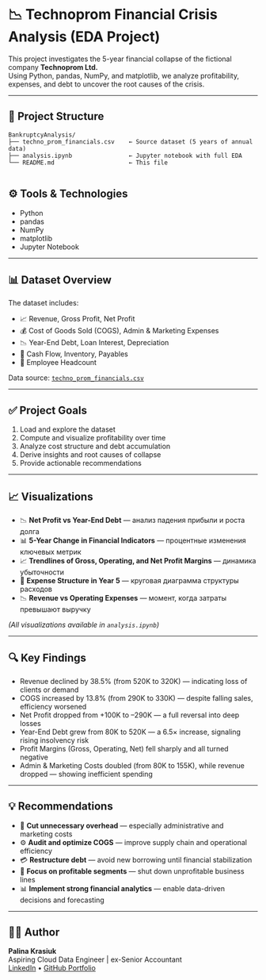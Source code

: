 # 📉 Technoprom Financial Crisis Analysis (EDA Project)

This project investigates the 5-year financial collapse of the fictional company **Technoprom Ltd.**  
Using Python, pandas, NumPy, and matplotlib, we analyze profitability, expenses, and debt to uncover the root causes of the crisis.

---

## 📁 Project Structure

```
BankruptcyAnalysis/
├── techno_prom_financials.csv    ← Source dataset (5 years of annual data)
├── analysis.ipynb                ← Jupyter notebook with full EDA
└── README.md                     ← This file


```

## ⚙️ Tools & Technologies

- Python  
- pandas  
- NumPy  
- matplotlib  
- Jupyter Notebook  

---

## 📊 Dataset Overview

The dataset includes:
- 📈 Revenue, Gross Profit, Net Profit
- 💰 Cost of Goods Sold (COGS), Admin & Marketing Expenses
- 📉 Year-End Debt, Loan Interest, Depreciation
- 🧾 Cash Flow, Inventory, Payables
- 👥 Employee Headcount

Data source: [`techno_prom_financials.csv`](techno_prom_financials.csv)

---

## ✅ Project Goals

1. Load and explore the dataset  
2. Compute and visualize profitability over time  
3. Analyze cost structure and debt accumulation  
4. Derive insights and root causes of collapse  
5. Provide actionable recommendations

---

## 📈 Visualizations

- 📉 **Net Profit vs Year-End Debt** — анализ падения прибыли и роста долга
- 📊 **5-Year Change in Financial Indicators** — процентные изменения ключевых метрик
- 📈 **Trendlines of Gross, Operating, and Net Profit Margins** — динамика убыточности
- 🥧 **Expense Structure in Year 5** — круговая диаграмма структуры расходов
- 📉 **Revenue vs Operating Expenses** — момент, когда затраты превышают выручку

*(All visualizations available in `analysis.ipynb`)*

---

## 🔍 Key Findings
-  Revenue declined by 38.5% (from 520K to 320K) — indicating loss of clients or demand
-  COGS increased by 13.8% (from 290K to 330K) — despite falling sales, efficiency worsened
-  Net Profit dropped from +100K to –290K — a full reversal into deep losses
-  Year-End Debt grew from 80K to 520K — a 6.5× increase, signaling rising insolvency risk
-  Profit Margins (Gross, Operating, Net) fell sharply and all turned negative
-  Admin & Marketing Costs doubled (from 80K to 155K), while revenue dropped — showing inefficient spending

---

## 💡 Recommendations

- 🧾 **Cut unnecessary overhead** — especially administrative and marketing costs  
- ⚙️ **Audit and optimize COGS** — improve supply chain and operational efficiency  
- 💳 **Restructure debt** — avoid new borrowing until financial stabilization  
- 🎯 **Focus on profitable segments** — shut down unprofitable business lines  
- 📊 **Implement strong financial analytics** — enable data-driven decisions and forecasting

---

## 👩‍💻 Author

**Palina Krasiuk**  
Aspiring Cloud Data Engineer | ex-Senior Accountant  
[LinkedIn](https://www.linkedin.com/in/palina-krasiuk-954404372/) • [GitHub Portfolio](https://github.com/CloudDataPalina)
